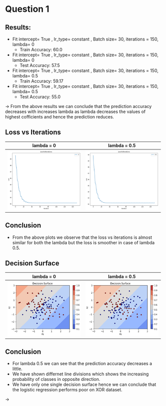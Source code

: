 # Question 1

## Results:

* Fit intercept= True , lr_type= constant , Batch size= 30, iterations = 150, lambda= 0 
    * Train Accuracy:  60.0
* Fit intercept= True , lr_type= constant , Batch size= 30, iterations = 150, lambda= 0 
    * Test Accuracy:  57.5
* Fit intercept= True , lr_type= constant , Batch size= 30, iterations = 150, lambda= 0.5 
    * Train Accuracy:  59.17
* Fit intercept= True , lr_type= constant , Batch size= 30, iterations = 150, lambda= 0.5 
    * Test Accuracy:  55.0

-> From the above results we can conclude that the prediction accuracy decreases with increases lambda as lambda decreases the values of highest cofficients and hence the prediction reduces.

## Loss vs Iterations

lambda = 0           |  lambda = 0.5
:-------------------------:|:-------------------------:
![](Plots/Question1_LossVsIterations_lambda0.png)  |  ![](Plots/Question1_LossVsIterations_lambda0.5.png)

 ## Conclusion
* From the above plots we observe that the loss vs iterations is almost similar for both the lambda but the loss is smoother in case of lambda 0.5.

##  Decision Surface

lambda = 0           |  lambda = 0.5
:-------------------------:|:-------------------------:
![](Plots/Question1_DecisionSurface_lambda0.png)  |  ![](Plots/Question1_DecisionSurface_lambda0.5.png)

## Conclusion
* For lambda 0.5 we can see that the prediction accuracy decreases a little.
* We have shown differnet line divisions which shows the increasing probability of classes in opposite direction.
* We have only one single decision surface hence we can conclude that the logistic regression performs poor on XOR dataset. 

-> 